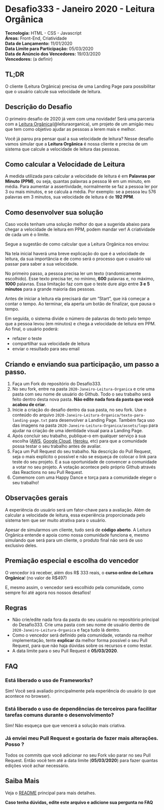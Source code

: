 # Desafio333 - Janeiro 2020 - Leitura Orgânica

**Tecnologia:** HTML - CSS - Javascript  
**Áreas:** Front-End, Criatividade  
**Data de Lançamento:** 11/01/2020  
**Data Limite para Participação:** 05/03/2020  
**Data de Anúncio dos Vencedores:** 19/03/2020  
**Vencedores:**
(a definir)

## TL;DR

O cliente (Leitura Orgânica) precisa de uma Landing Page para possibilitar que o usuário calcule sua velocidade de leitura.

## Descrição do Desafio

O primeiro desafio de 2020 já vem com uma novidade! Será uma parceria com a [Leitura Orgânica](https://www.leituraorganica.com.br/)(@leituraorganica), um projeto de um amigão meu que tem como objetivo ajudar as pessoas a lerem mais e melhor.

Você já parou pra pensar qual a sua velocidade de leitura? Nesse desafio vamos simular que a **Leitura Orgânica** é nossa cliente e precisa de um sistema que calcule a velocidade de leitura das pessoas.

## Como calcular a Velocidade de Leitura

A medida utilizada para calcular a velocidade de leitura é em **Palavras por Minuto (PPM)**, ou seja, quantas palavras a pessoa lê em um minuto, em média.
Para aumentar a assertividade, normalmente se faz a pessoa ler por 3 ou mais minutos, e se calcula a média.
Por exemplo: se a pessoa leu 576 palavras em 3 minutos, sua velocidade de leitura é de **192 PPM**.

## Como desenvolver sua solução

Caso vocês tenham uma solução melhor do que a sugerida abaixo para chegar a velocidade de leitura em PPM, podem mandar ver! A criatividade de cada um é o limite.

Segue a sugestão de como calcular que a Leitura Orgânica nos enviou:

Na tela inicial haverá uma breve explicação do que é a velocidade de leitura, da sua importância e de como será o processo que o usuário vai passar para saber a sua velocidade.

No primeiro passo, a pessoa precisa ler um texto (randomicamente escolhido). Esse texto precisa ter, no mínimo, **600** palavras e, no
máximo, **1000** palavras. Essa limitação faz com que o teste dure algo entre **3 e 5 minutos** para a grande maioria das pessoas.

Antes de iniciar a leitura ela precisará dar um “Start”, que irá começar a contar o tempo. Ao terminar, ela aperta um botão de finalizar, que pausa o tempo.

Em seguida, o sistema divide o número de palavras do texto pelo tempo que a pessoa levou (em minutos) e chega a velocidade de leitura em PPM.
Ao final, o usuário poderá:

- refazer o teste
- compartilhar sua velocidade de leitura
- enviar o resultado para seu email

## Criando e enviando sua participação, um passo a passo.

1. Faça um Fork do repositório do Desafio333.
2. No seu fork, entre na pasta `2020-Janeiro-Leitura-Organica` e crie uma pasta com seu nome de usuário do Github. Todo o seu trabalho será feito dentro desta nova pasta. **Não edite nada fora da pasta que você acabou de criar**.
3. Inicie a criação do desafio dentro da sua pasta, no seu fork. Use o conteúdo do arquivo `2020-Janeiro-Leitura-Organica/texto-para-landing-page.txt` para desenvolver a Landing Page. Também faça uso das imagens na pasta `2020-Janeiro-Leitura-Organica/assets/logo` para ajudar na criação de uma identidade visual para a Landing Page.
4. Após concluir seu trabalho, publique-o em qualquer serviço à sua escolha ([AWS](https://aws.amazon.com/), [Google Cloud](https://cloud.google.com/), [Heroku](https://www.heroku.com), etc) para que a comunidade possa testar o seu trabalho antes de avaliar.
5. Faça um Pull Request do seu trabalho. Na descrição do Pull Request, seja o mais explícito o possível e não se esqueça de colocar o link para teste do seu projeto. É a sua oportunidade de convencer a comunidade a votar no seu projeto. A votação acontece pelo próprio Github através das Reactions no seu Pull Request.
6. Comemore com uma Happy Dance e torça para a comunidade eleger o seu trabalho!

## Observações gerais

A experiência do usuário será um fator-chave para a avaliação.
Além de calcular a velocidade de leitura, essa experiência proporcionada pelo sistema tem que ser muito atrativa para o usuário.

Apesar de simularmos um cliente, tudo será de **código aberto**. A Leitura Orgânica entende e apoia como nossa comunidade funciona e, mesmo simulando que será para um cliente, o produto final não será de uso exclusivo deles.

## Premiação especial e escolha do vencedor

O vencedor irá receber, além dos R$ 333 reais, o **curso online de Leitura Orgânica**! (no valor de R$497)

E, mesmo assim, o vencedor será escolhido pela comunidade, como sempre foi até agora nos nossos desafios!

## Regras

- Não crie/edite nada fora da pasta do seu usuário no repositório principal do Desafio333. Crie uma pasta com seu nome de usuário dentro de `2020-Janeiro-Leitura-Organica` e faça tudo lá dentro.
- Como o vencedor será definido pela comunidade, votando na melhor implementação, tente **explicar** da melhor forma possível o seu Pull Request, para que não haja dúvidas sobre os recursos e como testar.
- A data limite para o seu Pull Request é **05/03/2020**.

## FAQ

### Está liberado o uso de Frameworks?

Sim! Você será avaliado principalmente pela experiência do usuário (o que acontece no browser).

### Está liberado o uso de dependências de terceiros para facilitar tarefas comuns durante o desenvolvimento?

Sim! Não esqueça que que vencerá a solução mais criativa.

### Já enviei meu Pull Request e gostaria de fazer mais alterações. Posso ?

Todos os commits que você adicionar no seu Fork vão parar no seu Pull Request. Então você tem até a data limite (**05/03/2020**) para fazer quantas edições você achar necessário.

## Saiba Mais

Veja o [README](../README.md) principal para mais detalhes.

**Caso tenha dúvidas, edite este arquivo e adicione sua pergunta no FAQ**
